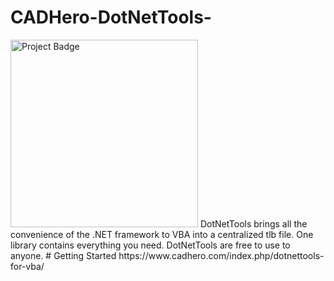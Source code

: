 # CADHero-DotNetTools-
<img src="https://ci.appveyor.com/api/projects/status/jliliamen/CADHero-DotNetTools-/grunt?branch=master&svg=true" alt="Project Badge" width="300">
DotNetTools brings all the convenience of the .NET framework to VBA into a centralized tlb file. One library contains everything you need. DotNetTools are free to use to anyone.
# Getting Started
https://www.cadhero.com/index.php/dotnettools-for-vba/
